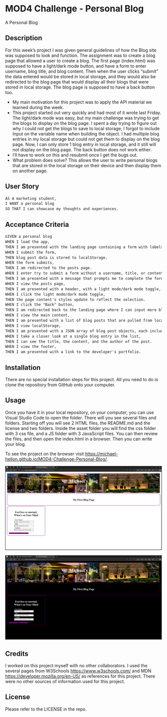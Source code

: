 # MOD4 Challenge - Personal Blog
 A Personal Blog

## Description

For this week’s project I was given general guidelines of how the Blog site was supposed to look and function. The assignment was to create a blog page that allowed a user to create a blog. The first page (index.html) was supposed to have a light/dark mode button, and have a form to enter username, blog title, and blog content. Then when the user clicks “submit” the data entered would be stored in local storage, and they would also be redirected to the blog page that would display all their blogs that were stored in local storage. The blog page is supposed to have a back button too. 

- My main motivation for this project was to apply the API material we learned during the week. 
- This project started out very quickly and had most of it wrote last Friday. The light/dark mode was easy, but my main challenge was trying to get the blogs to display on the blog page. I spent a day trying to figure out why I could not get the blogs to save to local storage, I forgot to include Input on the variable name when building the object. I had multiple blog entries in my local storage but could not get them to display on the blog page. Now, I can only store 1 blog entry in local storage, and it still will not display on the blog page. The back button does not work either.
- I’ll have to work on this and resubmit once I get the bugs out.
- What problem does solve? This allows the user to write personal blogs that are stored in the local storage on their device and then display them on another page.


## User Story

```md
AS A marketing student,
I WANT a personal blog
SO THAT I can showcase my thoughts and experiences.
```

## Acceptance Criteria

```md
GIVEN a personal blog
WHEN I load the app,
THEN I am presented with the landing page containing a form with labels and inputs for username, blog title, and blog content.
WHEN I submit the form,
THEN blog post data is stored to localStorage.
WHEN the form submits,
THEN I am redirected to the posts page.
WHEN I enter try to submit a form without a username, title, or content,
THEN I am presented with a message that prompts me to complete the form.
WHEN I view the posts page,
THEN I am presented with a header, with a light mode/dark mode toggle, and a "Back" button.
WHEN I click the light mode/dark mode toggle,
THEN the page content's styles update to reflect the selection.
WHEN I click the "Back" button,
THEN I am redirected back to the landing page where I can input more blog entries.
WHEN I view the main content,
THEN I am presented with a list of blog posts that are pulled from localStorage.
WHEN I view localStorage,
THEN I am presented with a JSON array of blog post objects, each including the post author's username, title of the post, and post's content.
WHEN I take a closer look at a single blog entry in the list,
THEN I can see the title, the content, and the author of the post.
WHEN I view the footer,
THEN I am presented with a link to the developer's portfolio.
```

## Installation

There are no special installation steps for this project. All you need to do is clone the repository from GitHub onto your computer.

## Usage

Once you have it in your local repository, on your computer, you can use Visual Studio Code to open the folder. There will you see several files and folders. Starting off you will see 2 HTML files, the README.md and the license and two folders. Inside the asset folder you will find the css folder with 3 css file, and a JS folder with 3 JavaScript files. You can then review the files, and then open the index.html in a browser. Then you can write your blog.

To see the project on the browser visit <https://michael-hellon.github.io/MOD4-Challenge-Personal-Blog/>.

![screenshot](/assets/images/screenshot_light.png)

![screenshot](/assets/images/screenshot_dark.png)

## Credits

I worked on this project myself with no other collaborators. I used the several pages from W3Schools <https://www.w3schools.com/> and MDN <https://developer.mozilla.org/en-US/> as references for this project. There were no other sources of information used for this project.

## License

Please refer to the LICENSE in the repo.

